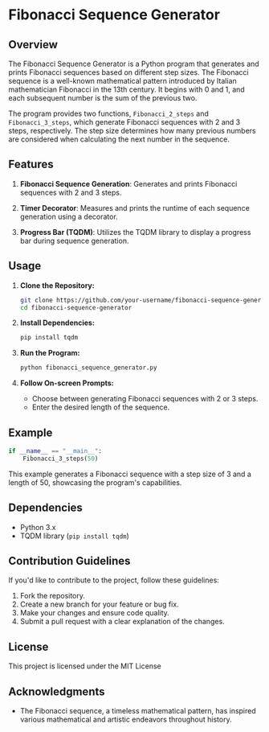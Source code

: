 # Fibonacci Sequence Generator

## Overview

The Fibonacci Sequence Generator is a Python program that generates and prints Fibonacci sequences based on different step sizes. The Fibonacci sequence is a well-known mathematical pattern introduced by Italian mathematician Fibonacci in the 13th century. It begins with 0 and 1, and each subsequent number is the sum of the previous two.

The program provides two functions, `Fibonacci_2_steps` and `Fibonacci_3_steps`, which generate Fibonacci sequences with 2 and 3 steps, respectively. The step size determines how many previous numbers are considered when calculating the next number in the sequence.

## Features

1. **Fibonacci Sequence Generation**: Generates and prints Fibonacci sequences with 2 and 3 steps.

2. **Timer Decorator**: Measures and prints the runtime of each sequence generation using a decorator.

3. **Progress Bar (TQDM)**: Utilizes the TQDM library to display a progress bar during sequence generation.

## Usage

1. **Clone the Repository:**

   ```bash
   git clone https://github.com/your-username/fibonacci-sequence-generator.git
   cd fibonacci-sequence-generator
   ```

2. **Install Dependencies:**

   ```bash
   pip install tqdm
   ```

3. **Run the Program:**

   ```bash
   python fibonacci_sequence_generator.py
   ```

4. **Follow On-screen Prompts:**

   - Choose between generating Fibonacci sequences with 2 or 3 steps.
   - Enter the desired length of the sequence.

## Example

```python
if __name__ == "__main__":
    Fibonacci_3_steps(50)
```

This example generates a Fibonacci sequence with a step size of 3 and a length of 50, showcasing the program's capabilities.

## Dependencies

- Python 3.x
- TQDM library (`pip install tqdm`)

## Contribution Guidelines

If you'd like to contribute to the project, follow these guidelines:

1. Fork the repository.
2. Create a new branch for your feature or bug fix.
3. Make your changes and ensure code quality.
4. Submit a pull request with a clear explanation of the changes.

## License

This project is licensed under the MIT License 

## Acknowledgments

- The Fibonacci sequence, a timeless mathematical pattern, has inspired various mathematical and artistic endeavors throughout history.
